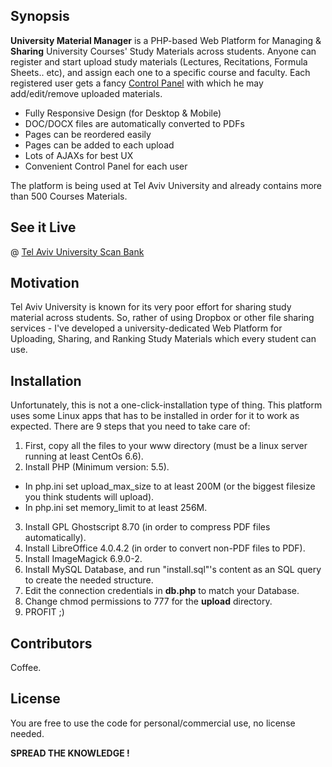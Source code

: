 ## Synopsis

**University Material Manager** is a PHP-based Web Platform for Managing & **Sharing** University Courses' Study Materials across students.
Anyone can register and start upload study materials (Lectures, Recitations, Formula Sheets.. etc), and assign each one to a specific course and faculty.
Each registered user gets a fancy [Control Panel](http://www.tomgazit.com/controlpanel.png) with which he may add/edit/remove uploaded materials.

* Fully Responsive Design (for Desktop & Mobile)
* DOC/DOCX files are automatically converted to PDFs
* Pages can be reordered easily
* Pages can be added to each upload
* Lots of AJAXs for best UX
* Convenient Control Panel for each user

The platform is being used at Tel Aviv University and already contains more than 500 Courses Materials.

## See it Live

@ [Tel Aviv University Scan Bank](http://www.taupdf.com)

## Motivation

Tel Aviv University is known for its very poor effort for sharing study material across students.
So, rather of using Dropbox or other file sharing services - I've developed a university-dedicated Web Platform for Uploading, Sharing, and Ranking Study Materials which every student can use.

## Installation

Unfortunately, this is not a one-click-installation type of thing.
This platform uses some Linux apps that has to be installed in order for it to work as expected.
There are 9 steps that you need to take care of:

1. First, copy all the files to your www directory (must be a linux server running at least CentOs 6.6).
2. Install PHP (Minimum version: 5.5).
 * In php.ini set upload_max_size to at least 200M (or the biggest filesize you think students will upload).
 * In php.ini set memory_limit to at least 256M.
3. Install GPL Ghostscript 8.70 (in order to compress PDF files automatically).
4. Install LibreOffice 4.0.4.2 (in order to convert non-PDF files to PDF).
5. Install ImageMagick 6.9.0-2.
6. Install MySQL Database, and run "install.sql"'s content as an SQL query to create the needed structure.
7. Edit the connection credentials in **db.php** to match your Database.
8. Change chmod permissions to 777 for the **upload** directory.
9. PROFIT ;)

## Contributors

Coffee.

## License

You are free to use the code for personal/commercial use, no license needed.

**SPREAD THE KNOWLEDGE !**
